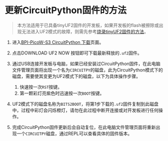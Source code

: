 # 更新CircuitPython固件的方法
> 本方法适用于已具备tinyUF2固件的开发板，如果开发板的flash被擦除或出现无法进入UF2模式的故障，则需先参考[烧录tinyUF2固件的方法](flash_tinyuf2.md)。
1. 进入[BPI-PicoW-S3 CircuitPython 下载](https://circuitpython.org/board/bpi_picow_s3/)页面。
2. 点击DOWNLOAD UF2 NOW 按钮即可下载最新释放的`.uf2`固件。
3. 通过USB连接开发板与电脑，如果已经安装过CircuitPython固件，在此电脑文件管理页面将出现一个名为`CIRCUITPY`的磁盘，此为CircuitPython模式下的磁盘，需要使其变更为UF2模式下的磁盘，以下为具体操作步骤。
   1. 快速按一次`RST`按键。
   2. 第一颗彩灯亮紫色时迅速按一次`BOOT`按键。

4. UF2模式下的磁盘名称为`BITS2BOOT`，将第1步下载的`.uf2`固件复制到此磁盘中，过程中彩灯会闪烁橙灯，请勿在此过程中断开连接或对开发板进行任何操作。
5. 完成CircuitPython固件更新后会自动复位，在此电脑文件管理页面将重新出现一个`CIRCUITPY`磁盘，通过REPL可以查看具体的固件版本。
